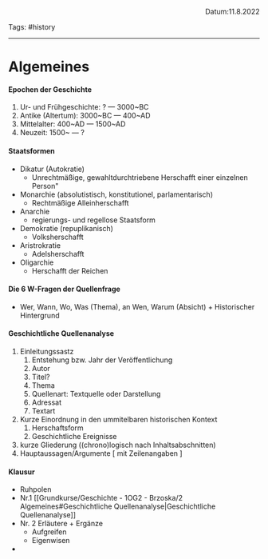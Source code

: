 <p align="right">Datum:11.8.2022</p>

Tags: #history 

---
# Algemeines
#### Epochen der Geschichte
1. Ur- und Frühgeschichte: ? — 3000~BC
2. Antike (Altertum): 3000~BC — 400~AD
3. Mittelalter: 400~AD — 1500~AD
4. Neuzeit: 1500~ — ?

#### Staatsformen
- Dikatur (Autokratie)
	- Unrechtmäßige, gewahltdurchtriebene Herschafft einer einzelnen Person"
- Monarchie (absolutistisch, konstitutionel, parlamentarisch)
	- Rechtmäßige Alleinherschafft
- Anarchie
	- regierungs- und regellose Staatsform 
- Demokratie (repuplikanisch)
	- Volksherschafft
- Aristrokratie
	- Adelsherschafft
- Oligarchie
	- Herschafft der Reichen
#### Die 6 W-Fragen der Quellenfrage
- Wer, Wann, Wo, Was (Thema), an Wen, Warum (Absicht)
\+ Historischer Hintergrund



#### Geschichtliche Quellenanalyse

1. Einleitungssastz
	1. Entstehung bzw. Jahr der Veröffentlichung
	2. Autor
	3. Titel?
	4. Thema
	5. Quellenart: Textquelle oder Darstellung
	6. Adressat
	7. Textart
2. Kurze Einordnung in den ummitelbaren historischen Kontext
	1. Herschaftsform
	2. Geschichtliche Ereignisse
3. kurze Gliederung ((chrono)logisch nach Inhaltsabschnitten)
4. Hauptaussagen/Argumente \[ mit Zeilenangaben \]


#### Klausur
- Ruhpolen
- Nr.1 [[Grundkurse/Geschichte - 1OG2 - Brzoska/2 Algemeines#Geschichtliche Quellenanalyse|Geschichtliche Quellenanalyse]]
- Nr. 2 Erläutere + Ergänze
	- Aufgreifen
	- Eigenwisen
- 